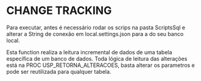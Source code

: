 ﻿# CHANGE TRACKING
Para executar, antes é necessário rodar os scrips na pasta ScriptsSql e alterar a String de conexão em local.settings.json para a do seu banco local.

Esta function realiza a leitura incremental de dados de uma tabela específica de um banco de dados.
Toda lógica de leitura das alterações  está na PROC USP_RETORNA_ALTERACOES, basta alterar os parametros e pode ser reutilizada para qualquer tabela. 
